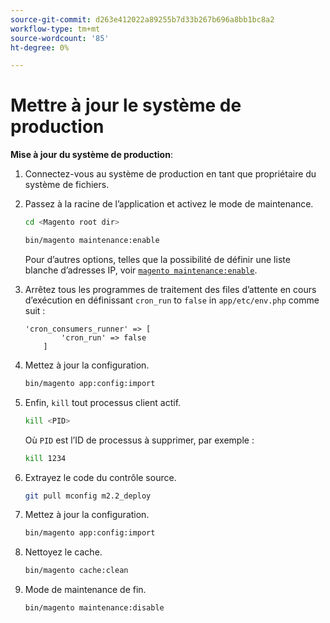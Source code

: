 ```yaml
---
source-git-commit: d263e412022a89255b7d33b267b696a8bb1bc8a2
workflow-type: tm+mt
source-wordcount: '85'
ht-degree: 0%

---
```

# Mettre à jour le système de production

**Mise à jour du système de production**:

1. Connectez-vous au système de production en tant que propriétaire du système de fichiers.
1. Passez à la racine de l’application et activez le mode de maintenance.

   ```bash
   cd <Magento root dir>
   ```

   ```bash
   bin/magento maintenance:enable
   ```

   Pour d’autres options, telles que la possibilité de définir une liste blanche d’adresses IP, voir [`magento maintenance:enable`](../installation/tutorials/maintenance-mode.md).

1. Arrêtez tous les programmes de traitement des files d’attente en cours d’exécution en définissant `cron_run` to `false` in `app/etc/env.php` comme suit :

   ```php?start_inline=1
   'cron_consumers_runner' => [
           'cron_run' => false
       ]
   ```

1. Mettez à jour la configuration.

   ```bash
   bin/magento app:config:import
   ```

1. Enfin, `kill` tout processus client actif.

   ```bash
   kill <PID>
   ```

   Où `PID` est l’ID de processus à supprimer, par exemple :

   ```bash
   kill 1234
   ```

1. Extrayez le code du contrôle source.

   ```bash
   git pull mconfig m2.2_deploy
   ```

1. Mettez à jour la configuration.

   ```bash
   bin/magento app:config:import
   ```

1. Nettoyez le cache.

   ```bash
   bin/magento cache:clean
   ```

1. Mode de maintenance de fin.

   ```bash
   bin/magento maintenance:disable
   ```
